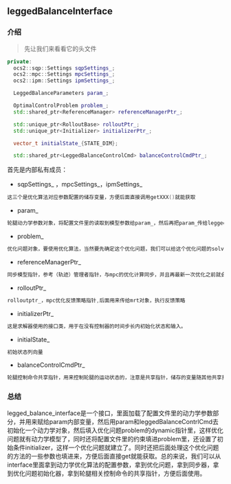 ## leggedBalanceInterface

### 介绍

> 先让我们来看看它的头文件

```c++
private:
  ocs2::sqp::Settings sqpSettings_;
  ocs2::mpc::Settings mpcSettings_;
  ocs2::ipm::Settings ipmSettings_;

  LeggedBalanceParameters param_;

  OptimalControlProblem problem_;
  std::shared_ptr<ReferenceManager> referenceManagerPtr_;

  std::unique_ptr<RolloutBase> rolloutPtr_;
  std::unique_ptr<Initializer> initializerPtr_;

  vector_t initialState_{STATE_DIM};

  std::shared_ptr<LeggedBalanceControlCmd> balanceControlCmdPtr_;
```

首先是内部私有成员：

- sqpSettings_ ，mpcSettings_，ipmSettings_

```c
这三个是优化算法对应参数配置的储存变量，方便后面直接调用getXXX()就能获取
```

- param_

```c
轮腿动力学参数对象，将配置文件里的读取到模型参数给param_，然后再把param_传给leggedBalanceDynamics,创建一个动力学对象，然后就可以调用它对应接口得到状态空间方程中的A，B阵
```

- problem_

```c
优化问题对象，要使用优化算法，当然要先确定这个优化问题，我们可以给这个优化问题的solver指针填入动力学对象，然后再将配置文件里的读取到的约束填进problem_里，那么这个优化问题就确定了
```

- referenceManagerPtr_

```c
同步模型指针，参考（轨迹）管理者指针，与mpc的优化计算同步，并且再最新一次优化之前就会调用一次preSolverRun()函数，更新系统的最新轨迹（输入），这个指针是用来创建rosReferenceManagerPtr的
```

- rolloutPtr_

```c
rolloutptr_，mpc优化反馈策略指针,后面用来传给mrt对象，执行反馈策略
```

- initializerPtr_

```c
这是求解器使用的接口类，用于在没有控制器的时间步长内初始化状态和输入。
```

- initialState_

```c
初始状态列向量
```

- balanceControlCmdPtr_

```c
轮腿控制命令共享指针，用来控制轮腿的运动状态的，注意是共享指针，储存的变量随其他共享指针的变化而变化
```



### 总结

legged_balance_interface是一个接口，里面加载了配置文件里的动力学参数部分，并用来赋给param内部变量，然后用param和leggedBalanceContrlCmd去初始化一个动力学对象，然后填入优化问题problem的dynamic指针里，这样优化问题就有动力学模型了，同时还将配置文件里的约束填进problem里，还设置了初始条件initializer，这样一个优化问题就建立了。同时还把后面处理这个优化问题的方法的一些参数也填进来，方便后面直接get就能获取。总的来说，我们可以从interface里面拿到动力学优化算法的配置参数，拿到优化问题，拿到同步器，拿到优化问题初始化器，拿到轮腿相关控制命令的共享指针，方便后面使用。

